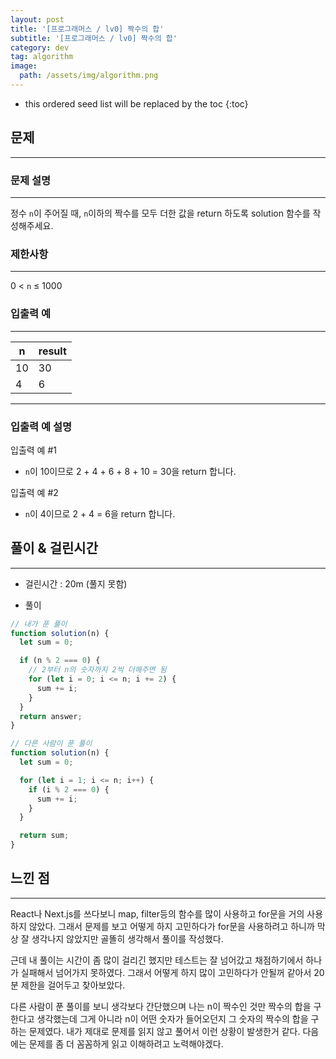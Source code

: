 ```yaml
---
layout: post
title: '[프로그래머스 / lv0] 짝수의 합'
subtitle: '[프로그래머스 / lv0] 짝수의 합'
category: dev
tag: algorithm
image:
  path: /assets/img/algorithm.png
---
```


<!-- prettier-ignore -->
* this ordered seed list will be replaced by the toc
{:toc}

## 문제

---

### **문제 설명**

---

정수 `n`이 주어질 때, `n`이하의 짝수를 모두 더한 값을 return 하도록 solution 함수를 작성해주세요.

### 제한사항

---

0 < `n` ≤ 1000

### 입출력 예

---

| n   | result |
| --- | ------ |
| 10  | 30     |
| 4   | 6      |

---

### 입출력 예 설명

입출력 예 #1

- `n`이 10이므로 2 + 4 + 6 + 8 + 10 = 30을 return 합니다.

입출력 예 #2

- `n`이 4이므로 2 + 4 = 6을 return 합니다.

## 풀이 & 걸린시간

---

- 걸린시간 : 20m (풀지 못함)

- 풀이

```jsx
// 내가 푼 풀이
function solution(n) {
  let sum = 0;

  if (n % 2 === 0) {
    // 2부터 n의 숫자까지 2씩 더해주면 됨
    for (let i = 0; i <= n; i += 2) {
      sum += i;
    }
  }
  return answer;
}

// 다른 사람이 푼 풀이
function solution(n) {
  let sum = 0;

  for (let i = 1; i <= n; i++) {
    if (i % 2 === 0) {
      sum += i;
    }
  }

  return sum;
}
```

## 느낀 점

---

React나 Next.js를 쓰다보니 map, filter등의 함수를 많이 사용하고 for문을 거의 사용하지 않았다. 그래서 문제를 보고 어떻게 하지 고민하다가 for문을 사용하려고 하니까 막상 잘 생각나지 않았지만 골똘히 생각해서 풀이를 작성했다.

근데 내 풀이는 시간이 좀 많이 걸리긴 했지만 테스트는 잘 넘어갔고 채점하기에서 하나가 실패해서 넘어가지 못하였다. 그래서 어떻게 하지 많이 고민하다가 안될꺼 같아서 20분 제한을 걸어두고 찾아보았다.

다른 사람이 푼 풀이를 보니 생각보다 간단했으며 나는 n이 짝수인 것만 짝수의 합을 구한다고 생각했는데 그게 아니라 n이 어떤 숫자가 들어오던지 그 숫자의 짝수의 합을 구하는 문제였다. 내가 제대로 문제를 읽지 않고 풀어서 이런 상황이 발생한거 같다. 다음에는 문제를 좀 더 꼼꼼하게 읽고 이해하려고 노력해야겠다.
